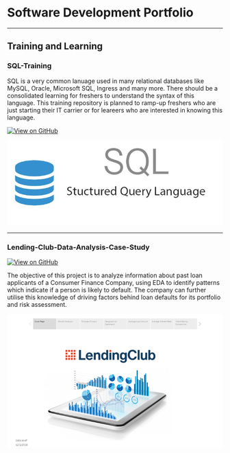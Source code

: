 # Software Development Portfolio
---
## Training and Learning

### SQL-Training

SQL is a very common lanuage used in many relational databases like MySQL, Oracle, Microsoft SQL, Ingress and many more. There should be a consolidated learning for freshers to understand the syntax of this language. This training repository is planned to ramp-up freshers who are just starting their IT carrier or for leareers who are interested in knowing this language.

[![View on GitHub](https://img.shields.io/badge/GitHub-View_on_GitHub-blue?logo=GitHub)](https://github.com/116cs0223/SQL_Training)

<center><img src="assets\img\SQL_Training_logo.JPG"/></center>


---
### Lending-Club-Data-Analysis-Case-Study

[![View on GitHub](https://img.shields.io/badge/GitHub-View_on_GitHub-blue?logo=GitHub)](https://github.com/116cs0223/LendingClubCaseStudy)

The objective of this project is to analyze information about past loan applicants of a Consumer 
Finance Company, using EDA to identify patterns which indicate if a person is 
likely to default. 
The company can further utilise this knowledge of driving factors behind loan 
defaults for its portfolio and risk assessment.

<center><img src="assets\img\Lending_Club_Data_Analysis.png"/></center>

<!---
- level 1 item
  - level 2 item
  - level 2 item
- level 1 item

### Small image

![Octocat](https://github.githubassets.com/images/icons/emoji/octocat.png)

### Large image

![Branching](https://guides.github.com/activities/hello-world/branching.png)


### Definition lists can be used with HTML syntax.

<dl>
<dt>Name</dt>
<dd>Godzilla</dd>
<dt>Born</dt>
<dd>1952</dd>
<dt>Birthplace</dt>
<dd>Japan</dd>
<dt>Color</dt>
<dd>Green</dd>
</dl>

```
Long, single-line code blocks should not wrap. They should horizontally scroll if they are too long. This line should be long enough to demonstrate this.
```

```
The final element.
```
-->
